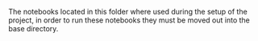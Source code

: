 The notebooks located in this folder where used during the setup of the project, 
in order to run these notebooks they must be moved out into the base directory.